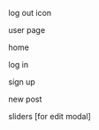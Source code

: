 log out icon
<i className="fa-solid fa-arrow-right-from-bracket"></i>

user page
<i className="fa-solid fa-user"></i>

home
<i className="fa-solid fa-house"></i>

log in
<i className="fa-solid fa-arrow-right-to-bracket"></i>

sign up
<i className="fa-solid fa-user-plus"></i>

new post
<i className="fa-solid fa-plus"></i>

sliders [for edit modal]
<i className="fa-solid fa-sliders"></i>
